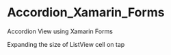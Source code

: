 # Accordion_Xamarin_Forms
Accordion View using Xamarin Forms

Expanding the size of ListView cell on tap
